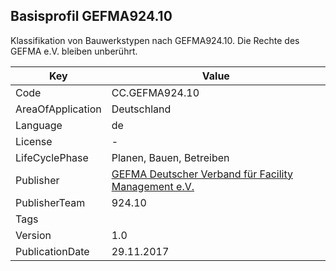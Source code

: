 ## Basisprofil GEFMA924.10
Klassifikation von Bauwerkstypen nach GEFMA924.10. Die Rechte des GEFMA e.V. bleiben unberührt.

Key | Value |
--|--|
Code | CC.GEFMA924.10 |  
AreaOfApplication | Deutschland |  
Language | de |  
License | - |  
LifeCyclePhase | Planen, Bauen, Betreiben |  
Publisher | [GEFMA Deutscher Verband für Facility Management e.V.](https://www.cafmring.de/cafm-connect/) |  
PublisherTeam | 924.10 |  
Tags |  |  
Version | 1.0 |  
PublicationDate | 29.11.2017 |  
